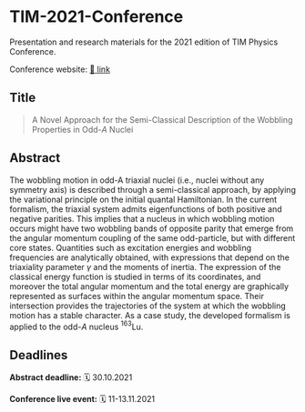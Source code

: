 # TIM-2021-Conference

Presentation and research materials for the 2021 edition of TIM Physics Conference.

Conference website: [🔗 link](https://timconference.uvt.ro)

## Title

> A Novel Approach for the Semi-Classical Description of the Wobbling Properties in Odd-$A$ Nuclei

## Abstract

The wobbling motion in odd-A triaxial nuclei (i.e., nuclei without any symmetry axis) is described through a semi-classical approach, by applying the variational principle on the initial quantal Hamiltonian. In the current formalism, the triaxial system admits eigenfunctions of both positive and negative parities. This implies that a nucleus in which wobbling motion occurs might have two wobbling bands of opposite parity that emerge from the angular momentum coupling of the same odd-particle, but with different core states. Quantities such as excitation energies and wobbling frequencies are analytically obtained, with expressions that depend on the triaxiality parameter $\gamma$ and the moments of inertia. The expression of the classical energy function is studied in terms of its coordinates, and moreover the total angular momentum and the total energy are graphically represented as surfaces within the angular momentum space. Their intersection provides the trajectories of the system at which the wobbling motion has a stable character. As a case study, the developed formalism is applied to the odd-$A$ nucleus $^{163}$Lu.

## Deadlines

**Abstract deadline:** 🗓 30.10.2021

**Conference live event:** 🗓 11-13.11.2021

